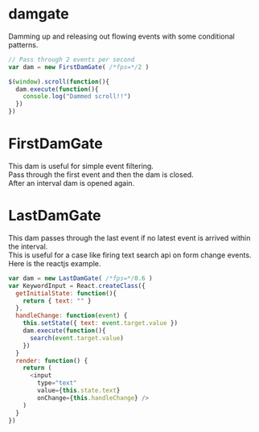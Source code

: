 # damgate

Damming up and releasing out flowing events with some conditional patterns.

```js
// Pass through 2 events per second
var dam = new FirstDamGate( /*fps=*/2 )

$(window).scroll(function(){
  dam.execute(function(){
    console.log("Dammed scroll!!")
  })
})
```

# FirstDamGate

This dam is useful for simple event filtering.  
Pass through the first event and then the dam is closed.  
After an interval dam is opened again.  

# LastDamGate

This dam passes through the last event if no latest event is arrived within the interval.  
This is useful for a case like firing text search api on form change events.  
Here is the reactjs example.  

```js
var dam = new LastDamGate( /*fps=*/0.6 )
var KeywordInput = React.createClass({
  getInitialState: function(){
    return { text: "" }
  },
  handleChange: function(event) {
    this.setState({ text: event.target.value })
    dam.execute(function(){
      search(event.target.value)
    })
  }
  render: function() {
    return (
      <input
        type="text"
        value={this.state.text}
        onChange={this.handleChange} />
    )
  }
})
```
